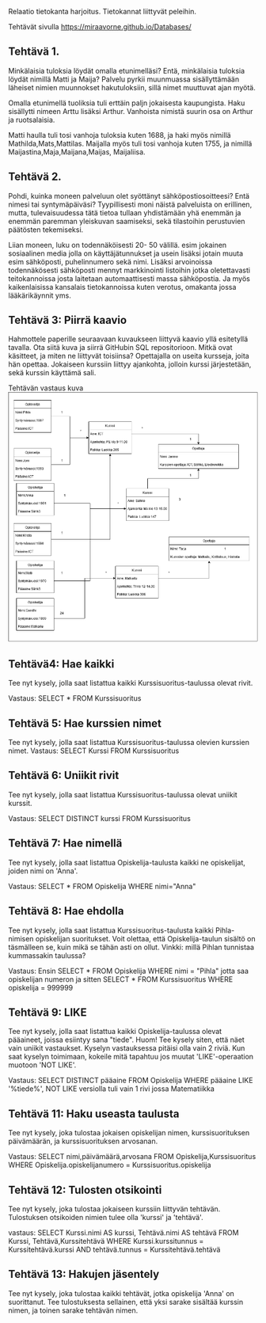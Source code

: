 Relaatio tietokanta harjoitus. Tietokannat liittyvät peleihin.

Tehtävät sivulla https://miraavorne.github.io/Databases/

## Tehtävä 1.
Minkälaisia tuloksia löydät omalla etunimelläsi? Entä, minkälaisia tuloksia löydät nimillä Matti ja Maija? Palvelu pyrkii muunmuassa sisällyttämään läheiset nimien muunnokset hakutuloksiin, sillä nimet muuttuvat ajan myötä. 

Omalla etunimellä tuoliksia tuli erttäin paljn jokaisesta kaupungista. Haku sisällytti nimeen Arttu lisäksi Arthur. Vanhoista nimistä suurin osa on Arthur ja ruotsalaisia.

Matti haulla tuli tosi vanhoja tuloksia kuten 1688, ja haki myös nimillä Mathilda,Mats,Mattilas.
Maijalla myös tuli tosi vanhoja kuten 1755, ja nimillä Maijastina,Maja,Maijana,Maijas, Maijaliisa.


## Tehtävä 2.
Pohdi, kuinka moneen palveluun olet syöttänyt sähköpostiosoitteesi? Entä nimesi tai syntymäpäiväsi? Tyypillisesti moni näistä palveluista on erillinen, mutta, tulevaisuudessa tätä tietoa tullaan yhdistämään yhä enemmän ja enemmän paremman yleiskuvan saamiseksi, sekä tilastoihin perustuvien päätösten tekemiseksi.

Liian moneen, luku on todennäköisesti 20- 50 välillä. esim jokainen sosiaalinen media jolla on käyttäjätunnukset ja usein lisäksi jotain muuta esim sähköposti, puhelinnumero sekä nimi.
Lisäksi arvoinoissa todennäkösesti sähköposti mennyt markkinointi listoihin jotka oletettavasti teitokannoissa josta laitetaan automaattisesti massa sähköpostia.
Ja myös kaikenlaisissa kansalais tietokannoissa kuten verotus, omakanta jossa lääkärikäynnit yms.

## Tehtävä 3: Piirrä kaavio
Hahmottele paperille seuraavaan kuvaukseen liittyvä kaavio yllä esitetyllä tavalla. Ota siitä kuva ja siirrä GitHubin SQL repositorioon. Mitkä ovat käsitteet, ja miten ne liittyvät toisiinsa?
Opettajalla on useita kursseja, joita hän opettaa. Jokaiseen kurssiin liittyy ajankohta, jolloin kurssi järjestetään, sekä kurssin käyttämä sali.

Tehtävän vastaus kuva ![alt text](Relaatiotietokanta/electron-react.devtools/Pictures/RelaatiotietokantaTehtävä.drawio(3).png)

## Tehtävä4: Hae kaikki
Tee nyt kysely, jolla saat listattua kaikki Kurssisuoritus-taulussa olevat rivit. 

Vastaus: SELECT * FROM Kurssisuoritus

## Tehtävä 5: Hae kurssien nimet
Tee nyt kysely, jolla saat listattua Kurssisuoritus-taulussa olevien kurssien nimet. 
Vastaus: SELECT Kurssi FROM Kurssisuoritus

## Tehtävä 6: Uniikit rivit
Tee nyt kysely, jolla saat listattua Kurssisuoritus-taulussa olevat uniikit kurssit.

Vastaus: SELECT DISTINCT kurssi FROM  Kurssisuoritus

## Tehtävä 7: Hae nimellä
Tee nyt kysely, jolla saat listattua Opiskelija-taulusta kaikki ne opiskelijat, joiden nimi on 'Anna'.

Vastaus: SELECT * FROM Opiskelija WHERE nimi="Anna"

## Tehtävä 8: Hae ehdolla
Tee nyt kysely, jolla saat listattua Kurssisuoritus-taulusta kaikki Pihla-nimisen opiskelijan suoritukset. Voit olettaa, että Opiskelija-taulun sisältö on täsmälleen se, kuin mikä se tähän asti on ollut. Vinkki: millä Pihlan tunnistaa kummassakin taulussa?

Vastaus: Ensin SELECT * FROM Opiskelija WHERE nimi = "Pihla" jotta saa opiskelijan numeron ja sitten SELECT * FROM Kurssisuoritus WHERE opiskelija = 999999 

## Tehtävä 9: LIKE
Tee nyt kysely, jolla saat listattua kaikki Opiskelija-taulussa olevat pääaineet, joissa esiintyy sana "tiede".
Huom! Tee kysely siten, että näet vain uniikit vastaukset. Kyselyn vastauksessa pitäisi olla vain 2 riviä. Kun saat kyselyn toimimaan, kokeile mitä tapahtuu jos muutat 'LIKE'-operaation muotoon 'NOT LIKE'.

Vastaus: SELECT  DISTINCT pääaine FROM Opiskelija WHERE pääaine  LIKE  '%tiede%', NOT LIKE versiolla tuli vain 1 rivi jossa Matematiikka
## Tehtävä 11: Haku useasta taulusta
Tee nyt kysely, joka tulostaa jokaisen opiskelijan nimen, kurssisuorituksen päivämäärän, ja kurssisuorituksen arvosanan.

Vastaus: SELECT nimi,päivämäärä,arvosana FROM Opiskelija,Kurssisuoritus WHERE Opiskelija.opiskelijanumero = Kurssisuoritus.opiskelija

## Tehtävä 12: Tulosten otsikointi
Tee nyt kysely, joka tulostaa jokaiseen kurssiin liittyvän tehtävän. Tulostuksen otsikoiden nimien tulee olla 'kurssi' ja 'tehtävä'.

vastaus: SELECT Kurssi.nimi AS kurssi, Tehtävä.nimi AS tehtävä FROM Kurssi, Tehtävä,Kurssitehtävä WHERE Kurssi.kurssitunnus = Kurssitehtävä.kurssi AND tehtävä.tunnus = Kurssitehtävä.tehtävä

## Tehtävä 13: Hakujen jäsentely

Tee nyt kysely, joka tulostaa kaikki tehtävät, jotka opiskelija 'Anna' on suorittanut. Tee tulostuksesta sellainen, että yksi sarake sisältää kurssin nimen, ja toinen sarake tehtävän nimen.
